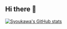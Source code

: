 ## Hi there 👋
[![Syoukawa's GitHub stats](https://github-readme-stats.vercel.app/api?username=syoukawa)](https://github.com/anuraghazra/github-readme-stats)
<!--
**SyouKawa/Syoukawa** is a ✨ _special_ ✨ repository because its `README.md` (this file) appears on your GitHub profile.

Here are some ideas to get you started:

- 🔭 I’m currently working on ...
- 🌱 I’m currently learning ...
- 👯 I’m looking to collaborate on ...
- 🤔 I’m looking for help with ...
- 💬 Ask me about ...
- 📫 How to reach me: ...
- 😄 Pronouns: ...
- ⚡ Fun fact: ...
-->
